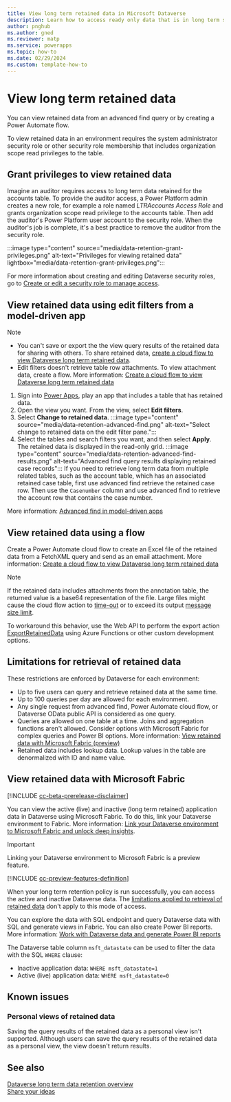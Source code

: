 ```yaml
---
title: View long term retained data in Microsoft Dataverse
description: Learn how to access ready only data that is in long term storage. 
author: pnghub
ms.author: gned
ms.reviewer: matp
ms.service: powerapps
ms.topic: how-to
ms.date: 02/29/2024
ms.custom: template-how-to 
---
```

# View long term retained data

You can view retained data from an advanced find query or by creating a Power Automate flow. 

To view retained data in an environment requires the system administrator security role or other security role membership that includes organization scope read privileges to the table.

## Grant privileges to view retained data

Imagine an auditor requires access to long term data retained for the accounts table. To provide the auditor access, a Power Platform admin creates a new role, for example a role named *LTRAccounts Access Role* and grants organization scope read privilege to the accounts table. Then add the auditor's Power Platform user account to the security role. When the auditor's job is complete, it's a best practice to remove the auditor from the security role.

:::image type="content" source="media/data-retention-grant-privileges.png" alt-text="Privileges for viewing retained data" lightbox="media/data-retention-grant-privileges.png":::

For more information about creating and editing Dataverse security roles, go to [Create or edit a security role to manage access](/power-platform/admin/create-edit-security-role).

## View retained data using edit filters from a model-driven app

> [!NOTE]
> - You can't save or export the the view query results of the retained data for sharing with others. To share retained data, [create a cloud flow to view Dataverse long term retained data](/power-automate/dataverse/data-retention-flow).
> - Edit filters doesn't retrieve table row attachments. To view attachment data, create a flow. More information: [Create a cloud flow to view Dataverse long term retained data](/power-automate/dataverse/data-retention-flow)

1. Sign into [Power Apps](https://make.powerapps.com/?utm_source=padocs&utm_medium=linkinadoc&utm_campaign=referralsfromdoc), play an app that includes a table that has retained data.
1. Open the view you want. From the view, select **Edit filters**.
1. Select **Change to retained data**.
   :::image type="content" source="media/data-retention-advanced-find.png" alt-text="Select change to retained data on the edit filter pane.":::
1. Select the tables and search filters you want, and then select **Apply**. The retained data is displayed in the read-only grid.
   :::image type="content" source="media/data-retention-advanced-find-results.png" alt-text="Advanced find query results displaying retained case records":::
If you need to retrieve long term data from multiple related tables, such as the account table, which has an associated retained case table, first use advanced find retrieve the retained case row. Then use the `Casenumber` column and use advanced find to retrieve the account row that contains the case number.

More information: [Advanced find in model-driven apps](../../user/advanced-find.md)

## View retained data using a flow

Create a Power Automate cloud flow to create an Excel file of the retained data from a FetchXML query and send as an email attachment. More information: [Create a cloud flow to view Dataverse long term retained data](/power-automate/dataverse/data-retention-flow)

> [!NOTE]
> If the retained data includes attachments from the annotation table, the returned value is a base64 representation of the file. Large files might cause the cloud flow action to [time-out](/power-automate/limits-and-config#timeout) or to exceed its output [message size limit](/power-automate/limits-and-config#message-size).
>
> To workaround this behavior, use the Web API to perform the export action [ExportRetainedData](/power-apps/developer/data-platform/webapi/reference/exportretaineddata?view=dataverse-latest&preserve-view=true) using Azure Functions or other custom development options.

## Limitations for retrieval of retained data

These restrictions are enforced by Dataverse for each environment:

- Up to five users can query and retrieve retained data at the same time.
- Up to 100 queries per day are allowed for each environment.
- Any single request from advanced find, Power Automate cloud flow, or Dataverse OData public API is considered as one query.
- Queries are allowed on one table at a time. Joins and aggregation functions aren't allowed. Consider options with Microsoft Fabric for complex queries and Power BI options. More information: [View retained data with Microsoft Fabric (preview)](#view-retained-data-with-microsoft-fabric-preview)
- Retained data includes lookup data. Lookup values in the table are denormalized with ID and name value.

## View retained data with Microsoft Fabric 

[!INCLUDE [cc-beta-prerelease-disclaimer](../../includes/cc-beta-prerelease-disclaimer.md)]

You can view the active (live) and inactive (long term retained) application data in Dataverse using Microsoft Fabric.
To do this, link your Dataverse environment to Fabric. More information: [Link your Dataverse environment to Microsoft Fabric and unlock deep insights](azure-synapse-link-view-in-fabric.md).

> [!IMPORTANT]
> Linking your Dataverse environment to Microsoft Fabric is a preview feature.
>
> [!INCLUDE [cc-preview-features-definition](../../includes/cc-preview-features-definition.md)]

When your long term retention policy is run successfully, you can access the active and inactive Dataverse data. The [limitations applied to retrieval of retained data](#limitations-for-retrieval-of-retained-data) don't apply to this mode of access.

You can explore the data with SQL endpoint and query Dataverse data with SQL and generate views in Fabric. You can also create Power BI reports. More information: [Work with Dataverse data and generate Power BI reports](azure-synapse-link-view-in-fabric.md#work-with-dataverse-data-and-generate-power-bi-reports)

The Dataverse table column `msft_datastate` can be used to filter the data with the SQL `WHERE` clause:

- Inactive application data: `WHERE msft_datastate=1`
- Active (live) application data: `WHERE msft_datastate=0`

## Known issues

### Personal views of retained data

Saving the query results of the retained data as a personal view isn't supported. Although users can save the query results of the retained data as a personal view, the view doesn't return results.

## See also

[Dataverse long term data retention overview](data-retention-overview.md) <br />
[Share your ideas](https://experience.dynamics.com/ideas/categories/list/?category=55f731de-11f3-ed11-8848-00224827ed7b&forum=eef9aef6-0ff3-ed11-8848-00224827e88b)
